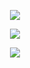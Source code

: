 <p align="center">
</p>

<p align="center">
<img src="https://github-readme-stats.vercel.app/api/top-langs/?username=aid-3n&layout=compact&theme=light">
</p>
  
<p align="center">
<a href="https://github.com/derylprojects"><img src="https://github-readme-stats.vercel.app/api?username=deryl-sagala&bg_color=30,e96443,904e95&title_color=fff&text_color=fff&icon_color=fff&hide_border=true&show_icons=true" /></a>
</p>

<p align="center">
  <a href="https://www.youtube.com/channel/UCPd9_ZT97R471WWRS01q9lg"><img src="https://img.shields.io/badge/YouTube-Deryl%20&%20Darren%20Channel-ff0000?style=for-the-badge&logo=youtube&logoColor=ff0000&link=https://www.youtube.com/channel/UCPd9_ZT97R471WWRS01q9lg" /></a>

